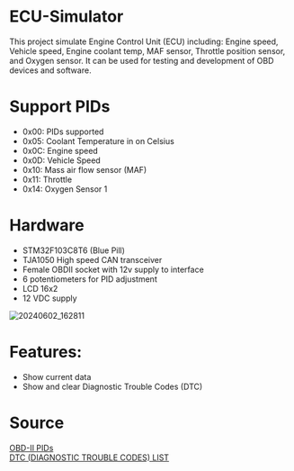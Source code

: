 ﻿# ECU-Simulator
This project simulate Engine Control Unit (ECU) including: Engine speed, Vehicle speed, Engine coolant temp, MAF sensor, Throttle position sensor, and Oxygen sensor. It can be used for testing and development of OBD devices and software.

# Support PIDs
* 0x00: PIDs supported 
* 0x05: Coolant Temperature in on Celsius
* 0x0C: Engine speed
* 0x0D: Vehicle Speed
* 0x10: Mass air flow sensor (MAF)
* 0x11: Throttle
* 0x14: Oxygen Sensor 1

# Hardware
* STM32F103C8T6 (Blue Pill)
* TJA1050 High speed CAN transceiver
* Female OBDII socket with 12v supply to interface
* 6 potentiometers for PID adjustment 
* LCD 16x2
* 12 VDC supply

![20240602_162811](https://github.com/wuyshng/ECU-Simulator/assets/132085105/db1cf5fc-cbe8-4d2d-90ed-04772c12b48b)

# Features:
* Show current data
* Show and clear Diagnostic Trouble Codes (DTC)

# Source
[OBD-II PIDs](https://en.wikipedia.org/wiki/OBD-II_PIDs)\
[DTC (DIAGNOSTIC TROUBLE CODES) LIST](https://www.launchtech.co.uk/support/information/dtc-codes-list/)
